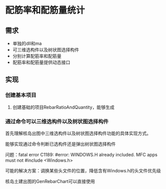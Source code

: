 # 配筋率和配筋量统计

## 需求

- 单独的dll和ma
- 可三维选构件以及树状图选择构件
- 分别计算配筋率和配筋量
- 配筋率和配筋量提供动态接口

## 实现

### 创建基本项目

1. 创建基础的项目RebarRatioAndQuantity，能够生成

### 通过命令可以三维选构件以及树状图选择构件

首先理解核岛出图中三维选构件以及树状图选择构件功能的具体实现方式。

能够实现通过命令判断已选构件还是弹出树状图选择构件

问题：fatal error C1189: #error:  WINDOWS.H already included.  MFC apps must not #include <Windows.h>

可能的解决方案：调换某些头文件的位置，降低含有Windows.h的头文件优先级

核岛土建出图的GenRebarChart可以直接使用